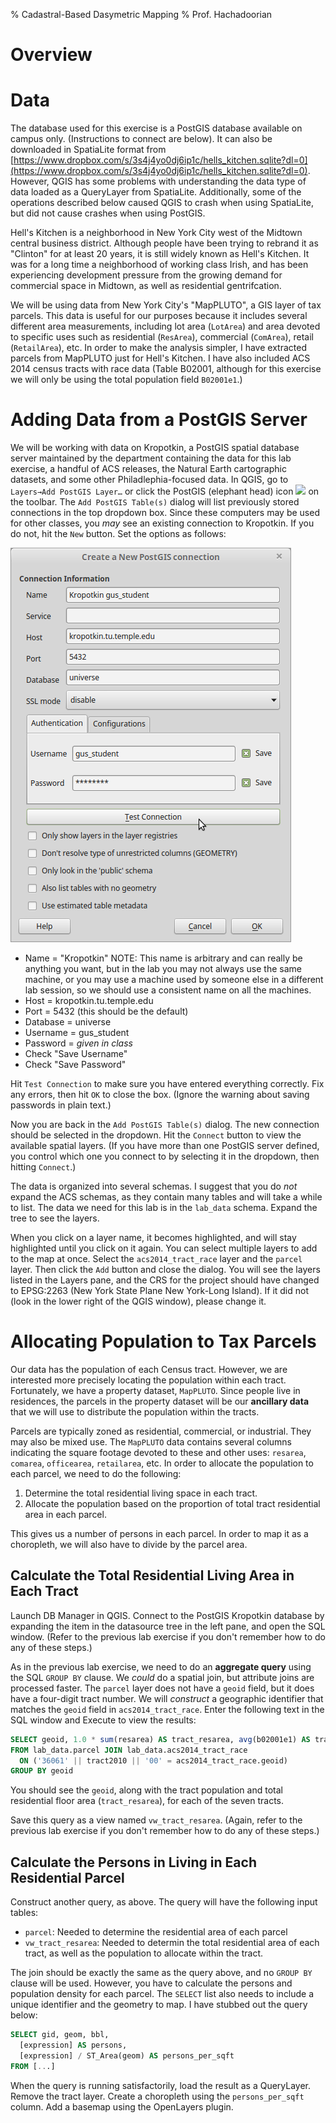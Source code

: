 % Cadastral-Based Dasymetric Mapping
% Prof. Hachadoorian

# Overview

# Data

The database used for this exercise is a PostGIS database available on campus only. (Instructions to connect are below). It can also be downloaded in SpatiaLite format from [https://www.dropbox.com/s/3s4j4yo0dj6ip1c/hells_kitchen.sqlite?dl=0](https://www.dropbox.com/s/3s4j4yo0dj6ip1c/hells_kitchen.sqlite?dl=0). However, QGIS has some problems with understanding the data type of data loaded as a QueryLayer from SpatiaLite. Additionally, some of the operations described below caused QGIS to crash when using SpatiaLite, but did not cause crashes when using PostGIS.

Hell's Kitchen is a neighborhood in New York City west of the Midtown central business district. Although people have been trying to rebrand it as "Clinton" for at least 20 years, it is still widely known as Hell's Kitchen. It was for a long time a neighborhood of working class Irish, and has been experiencing development pressure from the growing demand for commercial space in Midtown, as well as residential gentrifcation.

We will be using data from New York City's "MapPLUTO", a GIS layer of tax parcels. This data is useful for our purposes because it includes several different area measurements, including lot area (`LotArea`) and area devoted to specific uses such as residential (`ResArea`), commercial (`ComArea`), retail (`RetailArea`), etc. In order to make the analysis simpler, I have extracted parcels from MapPLUTO just for Hell's Kitchen. I have also included ACS 2014 census tracts with race data (Table B02001, although for this exercise we will only be using the total population field `B02001e1`.) 

# Adding Data from a PostGIS Server

We will be working with data on Kropotkin, a PostGIS spatial database server maintained by the department containing the data for this lab exercise, a handful of ACS releases, the Natural Earth cartographic datasets, and some other Philadlephia-focused data. In QGIS, go to `Layers→Add PostGIS Layer…` or click the PostGIS (elephant head) icon ![](http://docs.qgis.org/testing/en/_images/mActionAddPostgisLayer.png) on the toolbar. The `Add PostGIS Table(s)` dialog will list previously stored connections in the top dropdown box. Since these computers may be used for other classes, you *may* see an existing connection to Kropotkin. If you do not, hit the `New` button. Set the options as follows:

![Create a New PostGIS connection dialog](images/QgisConnectToKropotkin.png)

* Name = "Kropotkin" NOTE: This name is arbitrary and can really be anything you want, but in the lab you may not always use the same machine, or you may use a machine used by someone else in a different lab session, so we should use a consistent name on all the machines.
* Host = kropotkin.tu.temple.edu
* Port = 5432 (this should be the default)
* Database = universe
* Username = gus_student
* Password = *given in class*
* Check "Save Username"
* Check "Save Password"

Hit `Test Connection` to make sure you have entered everything correctly. Fix any errors, then hit `OK` to close the box. (Ignore the warning about saving passwords in plain text.)

Now you are back in the `Add PostGIS Table(s)` dialog. The new connection should be selected in the dropdown. Hit the `Connect` button to view the available spatial layers. (If you have more than one PostGIS server defined, you control which one you connect to by selecting it in the dropdown, then hitting `Connect`.)

The data is organized into several schemas. I suggest that you do *not* expand the ACS schemas, as they contain many tables and will take a while to list. The data we need for this lab is in the `lab_data` schema. Expand the tree to see the layers.

When you click on a layer name, it becomes highlighted, and will stay highlighted until you click on it again. You can select multiple layers to add to the map at once. Select the `acs2014_tract_race` layer and the `parcel` layer. Then click the `Add` button and close the dialog. You will see the layers listed in the Layers pane, and the CRS for the project should have changed to EPSG:2263 (New York State Plane New York-Long Island). If it did not (look in the lower right of the QGIS window), please change it.

<!--Add both of these tables, as well as `water_coastal` and `nyc_neighborhood` to your map.-->

# Allocating Population to Tax Parcels

Our data has the population of each Census tract. However, we are interested more precisely locating the population within each tract. Fortunately, we have a property dataset, `MapPLUTO`. Since people live in residences, the parcels in the property dataset will be our **ancillary data** that we will use to distribute the population within the tracts.

Parcels are typically zoned as residential, commercial, or industrial. They may also be mixed use. The `MapPLUTO` data contains several columns indicating the square footage devoted to these and other uses: `resarea`, `comarea`, `officearea`, `retailarea`, etc. In order to allocate the population to each parcel, we need to do the following:

1. Determine the total residential living space in each tract.
2. Allocate the population based on the proportion of total tract residential area in each parcel.

This gives us a number of persons in each parcel. In order to map it as a choropleth, we will also have to divide by the parcel area.

## Calculate the Total Residential Living Area in Each Tract

Launch DB Manager in QGIS. Connect to the PostGIS Kropotkin database by expanding the item in the datasource tree in the left pane, and open the SQL window. (Refer to the previous lab exercise if you don't remember how to do any of these steps.)

As in the previous lab exercise, we need to do an **aggregate query** using the SQL `GROUP BY` clause. We *could* do a spatial join, but attribute joins are processed faster. The `parcel` layer does not have a `geoid` field, but it does have a four-digit tract number. We will *construct* a geographic identifier that matches the `geoid` field in `acs2014_tract_race`. Enter the following text in the SQL window and Execute to view the results:

```sql
SELECT geoid, 1.0 * sum(resarea) AS tract_resarea, avg(b02001e1) AS tract_pop
FROM lab_data.parcel JOIN lab_data.acs2014_tract_race
  ON ('36061' || tract2010 || '00' = acs2014_tract_race.geoid)
GROUP BY geoid
```

You should see the `geoid`, along with the tract population and total residential floor area (`tract_resarea`), for each of the seven tracts.

Save this query as a view named `vw_tract_resarea`. (Again, refer to the previous lab exercise if you don't remember how to do any of these steps.)

## Calculate the Persons in Living in Each Residential Parcel

Construct another query, as above. The query will have the following input tables:

* `parcel`: Needed to determine the residential area of each parcel
* `vw_tract_resarea`: Needed to determin the total residential area of each tract, as well as the population to allocate within the tract.

The join should be exactly the same as the query above, and no `GROUP BY` clause will be used. However, you have to calculate the persons and population density for each parcel. The `SELECT` list also needs to include a unique identifier and the geometry to map. I have stubbed out the query below:

```sql
SELECT gid, geom, bbl,
  [expression] AS persons,
  [expression] / ST_Area(geom) AS persons_per_sqft
FROM [...]
```

When the query is running satisfactorily, load the result as a QueryLayer. Remove the tract layer. Create a choropleth using the `persons_per_sqft` column. Add a basemap using the OpenLayers plugin.
